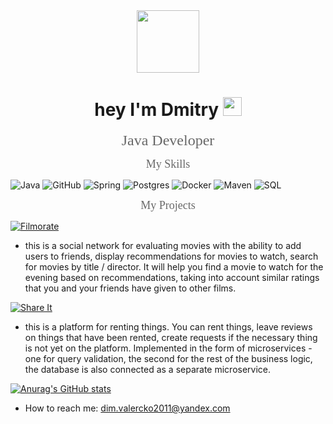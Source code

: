 <div id="header" align="center">
<img src="https://media.giphy.com/media/1sgetPM00wWqJpVUTl/giphy.gif" width="100" alt=""/>
<h1>
  hey I'm Dmitry
  <img src="https://media.giphy.com/media/hvRJCLFzcasrR4ia7z/giphy.gif" width="30px"/>
</h1>
</div>


<p align="center"><font color="696969" size ="5" face ="Tahoma">Java Developer</font></p>

<p align="center"><font color="696969" size ="4" face ="Tahoma">My Skills</font></p>

![Java](https://img.shields.io/badge/-Java-FFF8DC?style=for-the-badge&logo=java)
![GitHub](https://img.shields.io/badge/-GitHub-000000?style=for-the-badge&logo=GitHub)
![Spring](https://img.shields.io/badge/-Spring-7FFF00?style=for-the-badge&logo=Spring)
![Postgres](https://img.shields.io/badge/-Postgres-B0E0E6?style=for-the-badge&logo=PostgreSQL)
![Docker](https://img.shields.io/badge/-Docker-87CEFA?style=for-the-badge&logo=Docker)
![Maven](https://img.shields.io/badge/-Maven-696969?style=for-the-badge&logo=Maven)
![SQL](https://img.shields.io/badge/-SQL-FFEBCD?style=for-the-badge&logo=mysql)

<p align="center"><font color="696969" size ="4" face ="Tahoma">My Projects</font></p>

[![Filmorate](https://img.shields.io/badge/-Filmorate-000000?style=for-the-badge&logo=GitHub)](https://github.com/DmitreeV/java-filmorate)

- this is a social network for evaluating movies with the ability to add users to friends, display recommendations for
  movies to watch, search for movies by title / director. It will help you find a movie to watch for the evening based
  on recommendations, taking into account similar ratings that you and your friends have given to other films.

[![Share It](https://img.shields.io/badge/-ShareIt-000000?style=for-the-badge&logo=GitHub)](https://github.com/DmitreeV/java-shareit)

- this is a platform for renting things. You can rent things, leave reviews on things that have been rented, create
  requests if the necessary thing is not yet on the platform. Implemented in the form of microservices - one for query
  validation, the second for the rest of the business logic, the database is also connected as a separate microservice.

[![Anurag's GitHub stats](https://github-readme-stats.vercel.app/api?username=dmitreev&show_icons=true&theme=dark)](https://github.com/dmitreev/github-readme-stats)

- How to reach me: dim.valercko2011@yandex.com